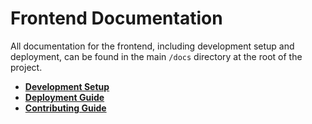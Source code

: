 # Frontend Documentation

All documentation for the frontend, including development setup and deployment, can be found in the main `/docs` directory at the root of the project.

- **[Development Setup](../../docs/development/setup.md)**
- **[Deployment Guide](../../docs/deployment/production.md)**
- **[Contributing Guide](../../docs/development/contributing.md)**
